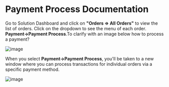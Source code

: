 # Payment Process Documentation

Go to Solution Dashboard and click on **"Orders => All Orders"** to view the list of orders. Click on the dropdown to see the menu of each order. **Payment->Payment Process**.To clarify with an image below how to process a payment? 

![image](img/44.png)



When you select **Payment->Payment Process**, you'll be taken to a new window where you can process transactions for individual orders via a specific payment method.

![image](img/47.png)

